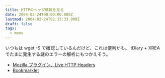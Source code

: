 ```yaml
---
title: HTTPのヘッダ情報を見る
date: 2004-02-24T00:00:00.000Z
lastmod: 2004-02-24T02:15:33.000Z
draft: false
tags:
  - memo
---
```


いつもは wget -S で確認しているんだけど、これは便利かも。 tDiary + XREAでたまに発生する謎のエラーの解析にもつかえそう。

* [Mozilla プラグイン、Live HTTP Headers](http://naoya.dyndns.org/~naoya/mt/archives/000463.html)
* [Bookmarklet](http://bookmarklet.daa.jp/blog/archives/000010.html)
